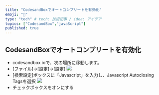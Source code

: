 ```yaml
---
title: "CodesandBoxでオートコンプリートを有効化"
emoji: "🐙"
type: "tech" # tech: 技術記事 / idea: アイデア
topics: ["CodesandBox","javaScript"]
published: true
---
```

## CodesandBoxでオートコンプリートを有効化

* codesandbox.ioで、次の場所に移動します。
* [ファイル]->[設定]->[設定]
![](https://storage.googleapis.com/zenn-user-upload/ed2e0b830830-20220825.png)
* [検索設定]ボックスに「Javascript」を入力し、Javascript Autoclosing Tagsを選択
![](https://storage.googleapis.com/zenn-user-upload/1642927fdf15-20220825.png)
* チェックボックスをオンにする


